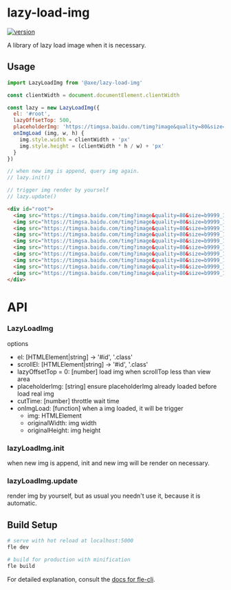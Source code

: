# lazy-load-img

[![version](https://img.shields.io/npm/v/@axe/lazy-load-img.svg)](https://www.npmjs.org/package/@axe/lazy-load-img)

A library of lazy load image when it is necessary.

## Usage

```js
import LazyLoadImg from '@axe/lazy-load-img'

const clientWidth = document.documentElement.clientWidth

const lazy = new LazyLoadImg({
  el: '#root',
  lazyOffsetTop: 500,
  placeholderImg: 'https://timgsa.baidu.com/timg?image&quality=80&size=b9999_10000&sec=1522823157174&di=1e111a44baa77ea6c6940bac60418607&imgtype=0&src=http%3A%2F%2Fpic2.16pic.com%2F00%2F20%2F02%2F16pic_2002642_b.jpg',
  onImgLoad (img, w, h) {
    img.style.width = clientWidth + 'px'
    img.style.height = (clientWidth * h / w) + 'px'
  }
})

// when new img is append, query img again.
// lazy.init()

// trigger img render by yourself
// lazy.update()
```

```html
<div id="root">
  <img src="https://timgsa.baidu.com/timg?image&quality=80&size=b9999_10000&sec=1522823157174&di=1e111a44baa77ea6c6940bac60418607&imgtype=0&src=http%3A%2F%2Fpic2.16pic.com%2F00%2F20%2F02%2F16pic_2002642_b.jpg" lazy-src="https://timgsa.baidu.com/timg?image&quality=80&size=b9999_10000&sec=1522822737689&di=a79f9474b9f6cc0214eab838e0bde792&imgtype=0&src=http%3A%2F%2Fi4.download.fd.pchome.net%2Fg1%2FM00%2F12%2F04%2FoYYBAFZS2uaIR_NiADNPLO6oiewAACx_gAAyJkAM09E943.jpg">
  <img src="https://timgsa.baidu.com/timg?image&quality=80&size=b9999_10000&sec=1522823157174&di=1e111a44baa77ea6c6940bac60418607&imgtype=0&src=http%3A%2F%2Fpic2.16pic.com%2F00%2F20%2F02%2F16pic_2002642_b.jpg" lazy-src="https://timgsa.baidu.com/timg?image&quality=80&size=b9999_10000&sec=1522822737689&di=abe6d3c80becf701290827252b9d6802&imgtype=0&src=http%3A%2F%2Fattachments.gfan.com%2Fforum%2Fattachments2%2F201402%2F22%2F221511qk8efdidtf3ftqez.jpg">
  <img src="https://timgsa.baidu.com/timg?image&quality=80&size=b9999_10000&sec=1522823157174&di=1e111a44baa77ea6c6940bac60418607&imgtype=0&src=http%3A%2F%2Fpic2.16pic.com%2F00%2F20%2F02%2F16pic_2002642_b.jpg" lazy-src="https://timgsa.baidu.com/timg?image&quality=80&size=b9999_10000&sec=1522822737689&di=64bae06f399df98ca7ec0932eb9c08b1&imgtype=0&src=http%3A%2F%2Fimg5.duitang.com%2Fuploads%2Fitem%2F201212%2F14%2F20121214223133_jYzPn.jpeg">
  <img src="https://timgsa.baidu.com/timg?image&quality=80&size=b9999_10000&sec=1522823157174&di=1e111a44baa77ea6c6940bac60418607&imgtype=0&src=http%3A%2F%2Fpic2.16pic.com%2F00%2F20%2F02%2F16pic_2002642_b.jpg" lazy-src="https://timgsa.baidu.com/timg?image&quality=80&size=b9999_10000&sec=1522822737688&di=f5fac86ad1b0e9e37f46a647ca981a92&imgtype=0&src=http%3A%2F%2Fc.hiphotos.baidu.com%2Fzhidao%2Fpic%2Fitem%2F35a85edf8db1cb1353fd8b78de54564e93584bc0.jpg">
  <img src="https://timgsa.baidu.com/timg?image&quality=80&size=b9999_10000&sec=1522823157174&di=1e111a44baa77ea6c6940bac60418607&imgtype=0&src=http%3A%2F%2Fpic2.16pic.com%2F00%2F20%2F02%2F16pic_2002642_b.jpg" lazy-src="https://timgsa.baidu.com/timg?image&quality=80&size=b9999_10000&sec=1522822737688&di=c20cb964c24d5832e6a61e6ee39883c5&imgtype=0&src=http%3A%2F%2Fimg4.duitang.com%2Fuploads%2Fitem%2F201212%2F14%2F20121214224334_wdc3v.jpeg">
  <img src="https://timgsa.baidu.com/timg?image&quality=80&size=b9999_10000&sec=1522823157174&di=1e111a44baa77ea6c6940bac60418607&imgtype=0&src=http%3A%2F%2Fpic2.16pic.com%2F00%2F20%2F02%2F16pic_2002642_b.jpg" lazy-src="https://timgsa.baidu.com/timg?image&quality=80&size=b9999_10000&sec=1522822737687&di=2a92f3b107ac92dce2df419c6fe0f4bd&imgtype=0&src=http%3A%2F%2Fattach.bbs.miui.com%2Fforum%2F201402%2F21%2F120044k1dgtgc4dg2dm5tw.jpg">
  <img src="https://timgsa.baidu.com/timg?image&quality=80&size=b9999_10000&sec=1522823157174&di=1e111a44baa77ea6c6940bac60418607&imgtype=0&src=http%3A%2F%2Fpic2.16pic.com%2F00%2F20%2F02%2F16pic_2002642_b.jpg" lazy-src="https://timgsa.baidu.com/timg?image&quality=80&size=b9999_10000&sec=1522822737687&di=c6d6faaf0ac9fc41fd57cbe8b1b58ec8&imgtype=0&src=http%3A%2F%2Fattimg.dospy.com%2Fimg%2Fday_120403%2F20120403_ff7d00e3c8890ac99d0ft829Pq8AcoeE.jpg">
  <img src="https://timgsa.baidu.com/timg?image&quality=80&size=b9999_10000&sec=1522823157174&di=1e111a44baa77ea6c6940bac60418607&imgtype=0&src=http%3A%2F%2Fpic2.16pic.com%2F00%2F20%2F02%2F16pic_2002642_b.jpg" lazy-src="https://timgsa.baidu.com/timg?image&quality=80&size=b9999_10000&sec=1522822872691&di=2bbd39ca36324c424358651550aefe88&imgtype=jpg&src=http%3A%2F%2Fimg4.imgtn.bdimg.com%2Fit%2Fu%3D1726406314%2C3724043308%26fm%3D214%26gp%3D0.jpg">
  <img src="https://timgsa.baidu.com/timg?image&quality=80&size=b9999_10000&sec=1522823157174&di=1e111a44baa77ea6c6940bac60418607&imgtype=0&src=http%3A%2F%2Fpic2.16pic.com%2F00%2F20%2F02%2F16pic_2002642_b.jpg" lazy-src="https://timgsa.baidu.com/timg?image&quality=80&size=b9999_10000&sec=1522822737686&di=ccef9ebafd31343b381b4fed3dd158d4&imgtype=0&src=http%3A%2F%2Fattimg.dospy.com%2Fimg%2Fday_120721%2F20120721_b827a9d749e4d5da6bf6686626zZVAXV.jpg">
  <img src="https://timgsa.baidu.com/timg?image&quality=80&size=b9999_10000&sec=1522823157174&di=1e111a44baa77ea6c6940bac60418607&imgtype=0&src=http%3A%2F%2Fpic2.16pic.com%2F00%2F20%2F02%2F16pic_2002642_b.jpg" lazy-src="https://timgsa.baidu.com/timg?image&quality=80&size=b9999_10000&sec=1522822737686&di=f11edc29433a97ef738b1cadd0379a17&imgtype=0&src=http%3A%2F%2Fimg.pconline.com.cn%2Fimages%2Fupload%2Fupc%2Ftx%2Fwallpaper%2F1308%2F13%2Fc0%2F24431877_1376375393214.jpg">
</div>
```

# API

### LazyLoadImg

options

* el: [HTMLElement|string] -> '#id', '.class'
* scrollEl: [HTMLElement|string] -> '#id', '.class'
* lazyOffsetTop = 0: [number] load img when scrollTop less than view area
* placeholderImg: [string] ensure placeholderImg already loaded before load real img
* cutTime: [number] throttle wait time
* onImgLoad: [function] when a img loaded, it will be trigger
  * img: HTMLElement
  * originalWidth: img width
  * originalHeight: img height

### lazyLoadImg.init

when new img is append, init and new img will be render on necessary.

### lazyLoadImg.update

render img by yourself, but as usual you needn't use it, because it is automatic.

## Build Setup

``` bash
# serve with hot reload at localhost:5000
fle dev

# build for production with minification
fle build
```

For detailed explanation, consult the [docs for fle-cli](https://www.npmjs.com/package/fle-cli).
